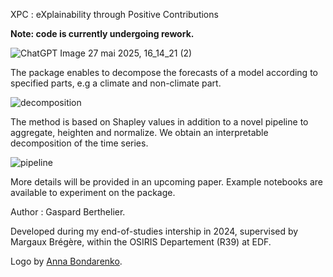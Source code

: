 XPC : eXplainability through Positive Contributions

**Note: code is currently undergoing rework.**

![ChatGPT Image 27 mai 2025, 16_14_21 (2)](https://github.com/user-attachments/assets/a73f35cd-e0f1-4552-aa98-c176851d05d8)

The package enables to decompose the forecasts of a model according to specified parts, e.g a climate and non-climate part.

![decomposition](https://github.com/user-attachments/assets/ff3ca909-2483-4d99-a11b-cbf8953bb090)

The method is based on Shapley values in addition to a novel pipeline to aggregate, heighten and normalize. We obtain an interpretable decomposition of the time series.

![pipeline](https://github.com/user-attachments/assets/2e0f54ab-5409-42a1-b254-40aa804247b0)



More details will be provided in an upcoming paper. Example notebooks are available to experiment on the package.

Author : Gaspard Berthelier. 

Developed during my end-of-studies intership in 2024, supervised by Margaux Brégère, within the OSIRIS Departement (R39) at EDF.

Logo by [Anna Bondarenko](https://www.artstation.com/oknera).

